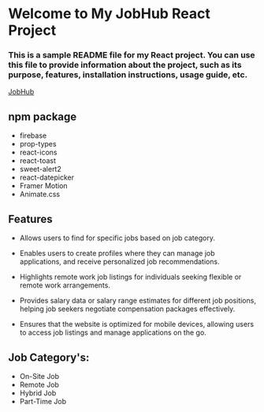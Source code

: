 # Welcome to My JobHub React Project

### This is a sample README file for my React project. You can use this file to provide information about the project, such as its purpose, features, installation instructions, usage guide, etc.

[JobHub](https://job-hub-97970.web.app/)

## npm package

- firebase
- prop-types
- react-icons
- react-toast
- sweet-alert2
- react-datepicker
- Framer Motion
- Animate.css

## Features

- Allows users to find for specific jobs based on job category.

- Enables users to create profiles where they can manage job applications, and receive personalized job recommendations.

- Highlights remote work job listings for individuals seeking flexible or remote work arrangements.

- Provides salary data or salary range estimates for different job positions, helping job seekers negotiate compensation packages effectively.

- Ensures that the website is optimized for mobile devices, allowing users to access job listings and manage applications on the go.


## Job Category's:

- On-Site Job
- Remote Job
- Hybrid Job
- Part-Time Job

